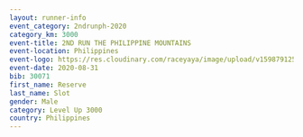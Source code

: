 ```yaml
--- 
layout: runner-info 
event_category: 2ndrunph-2020 
category_km: 3000 
event-title: 2ND RUN THE PHILIPPINE MOUNTAINS 
event-location: Philippines 
event-logo: https://res.cloudinary.com/raceyaya/image/upload/v1598791251/2nd_RUPM_ddesij.jpg
event-date: 2020-08-31 
bib: 30071
first_name: Reserve 
last_name: Slot
gender: Male
category: Level Up 3000
country: Philippines
--- 
```

